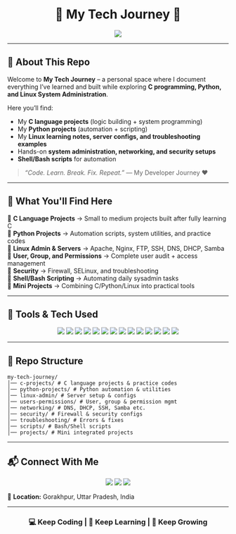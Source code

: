 <h1 align="center">🚀 My Tech Journey 🚀</h1>

<p align="center">
  <img src="https://readme-typing-svg.herokuapp.com?size=25&color=36BCF7&center=true&vCenter=true&width=700&lines=Learning+By+Doing;C+Language+Projects;Python+Projects;Linux+Servers+%7C+Automation+%7C+Configs;A+Diary+of+My+Tech+Growth" />
</p>

---

## 📖 About This Repo
Welcome to **My Tech Journey** – a personal space where I document everything I’ve learned and built while exploring **C programming, Python, and Linux System Administration**.  

Here you’ll find:  
- My **C language projects** (logic building + system programming)  
- My **Python projects** (automation + scripting)  
- My **Linux learning notes, server configs, and troubleshooting examples**  
- Hands-on **system administration, networking, and security setups**  
- **Shell/Bash scripts** for automation  

> *“Code. Learn. Break. Fix. Repeat.”* — My Developer Journey ❤️

---

## 🔧 What You'll Find Here  
🔹 **C Language Projects** → Small to medium projects built after fully learning C  
🔹 **Python Projects** → Automation scripts, system utilities, and practice codes  
🔹 **Linux Admin & Servers** → Apache, Nginx, FTP, SSH, DNS, DHCP, Samba  
🔹 **User, Group, and Permissions** → Complete user audit + access management  
🔹 **Security** → Firewall, SELinux, and troubleshooting  
🔹 **Shell/Bash Scripting** → Automating daily sysadmin tasks  
🔹 **Mini Projects** → Combining C/Python/Linux into practical tools  

---

## 🚀 Tools & Tech Used  

<p align="center">
  <!-- Programming -->
  <img src="https://img.shields.io/badge/C-00599C?style=for-the-badge&logo=c&logoColor=white" />
  <img src="https://img.shields.io/badge/Python-3776AB?style=for-the-badge&logo=python&logoColor=white" />
  <img src="https://img.shields.io/badge/Bash-4EAA25?style=for-the-badge&logo=gnubash&logoColor=white" />
  
  <!-- Linux -->
  <img src="https://img.shields.io/badge/Linux-000000?style=for-the-badge&logo=linux&logoColor=white" />
  <img src="https://img.shields.io/badge/RHEL/CentOS/AlmaLinux-EE0000?style=for-the-badge&logo=redhat&logoColor=white" />

  <!-- Web Servers -->
  <img src="https://img.shields.io/badge/Apache-D22128?style=for-the-badge&logo=apache&logoColor=white" />
  <img src="https://img.shields.io/badge/Nginx-009639?style=for-the-badge&logo=nginx&logoColor=white" />
  
  <!-- Networking -->
  <img src="https://img.shields.io/badge/DNS-FF9800?style=for-the-badge&logo=cloudflare&logoColor=white" />
  <img src="https://img.shields.io/badge/DHCP-673AB7?style=for-the-badge&logo=ubiquiti&logoColor=white" />
  <img src="https://img.shields.io/badge/SSH-000000?style=for-the-badge&logo=openssh&logoColor=white" />
  
  <!-- Databases -->
  <img src="https://img.shields.io/badge/MySQL-4479A1?style=for-the-badge&logo=mysql&logoColor=white" />
  <img src="https://img.shields.io/badge/PostgreSQL-336791?style=for-the-badge&logo=postgresql&logoColor=white" />

  <!-- Security -->
  <img src="https://img.shields.io/badge/Firewall-E53935?style=for-the-badge&logo=fortinet&logoColor=white" />
  <img src="https://img.shields.io/badge/SELinux-795548?style=for-the-badge&logo=redhat&logoColor=white" />
</p>

---

## 📂 Repo Structure  
```
my-tech-journey/
│── c-projects/ # C language projects & practice codes
│── python-projects/ # Python automation & utilities
│── linux-admin/ # Server setup & configs
│── users-permissions/ # User, group & permission mgmt
│── networking/ # DNS, DHCP, SSH, Samba etc.
│── security/ # Firewall & security configs
│── troubleshooting/ # Errors & fixes
│── scripts/ # Bash/Shell scripts
│── projects/ # Mini integrated projects
```
  
---

## 📬 Connect With Me  

<p align="center">
  <a href="https://linkedin.com"><img src="https://img.shields.io/badge/LinkedIn-0077B5?style=for-the-badge&logo=linkedin&logoColor=white"></a>
  <a href="mailto:jyotiswaroop.niit1@gmail.com"><img src="https://img.shields.io/badge/Email-D14836?style=for-the-badge&logo=gmail&logoColor=white"></a>
  <a href="https://jyotiswaroop20.github.io/shandilya-portfolio-website/" target="_blank">
    <img src="https://img.shields.io/badge/Portfolio-FF6F61?style=for-the-badge&logo=internet-explorer&logoColor=white"/>
  </a>
</p>

📍 **Location:** Gorakhpur, Uttar Pradesh, India  

---

<h3 align="center">💻 Keep Coding | 🐧 Keep Learning | 🚀 Keep Growing</h3>
